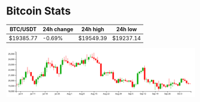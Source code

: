 # Bitcoin Stats

BTC/USDT|24h change|24h high|24h low|
|---|---|---|---|
|$19385.77|-0.69%|$19549.39|$19237.14|

<img src="./chart.svg">
